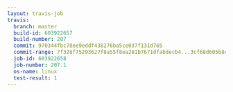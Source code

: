 ```yaml
---
layout: travis-job
travis:
  branch: master
  build-id: 603922657
  build-number: 207
  commit: 970344fbc78ee9eddf438276ba5ce037f131d765
  commit-range: 7f328f75293627f8a55f8ea281b7671dfabdecb4...3cf68d605b8ca6c10f60fc83a4f164024c6643c4
  job-id: 603922658
  job-number: 207.1
  os-name: linux
  test-result: 1
---
```

